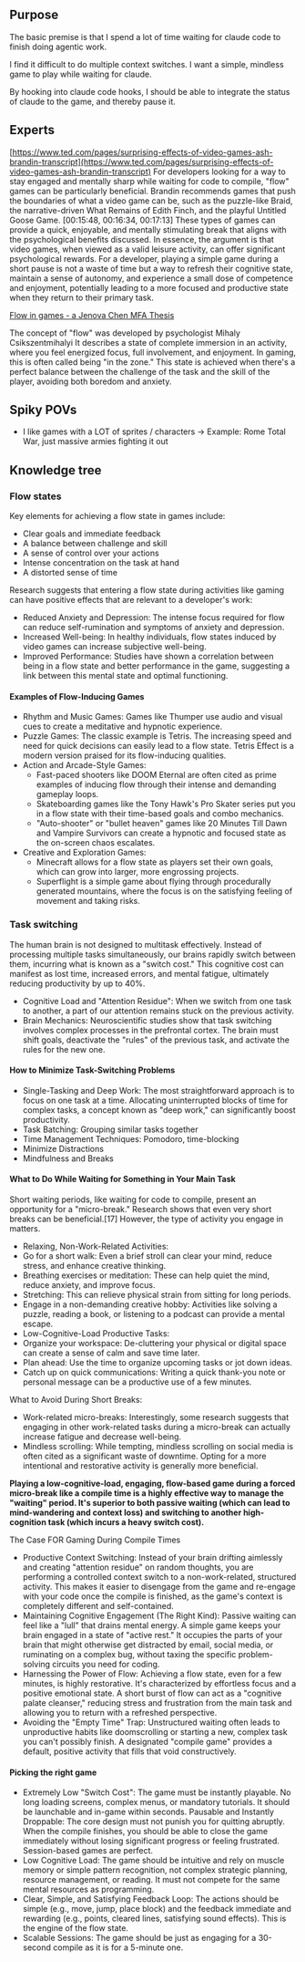 ## Purpose

The basic premise is that I spend a lot of time waiting for claude code to finish doing agentic work.

I find it difficult to do multiple context switches. I want a simple, mindless game to play while waiting for claude.

By hooking into claude code hooks, I should be able to integrate the status of claude to the game, and thereby pause it.

## Experts

[https://www.ted.com/pages/surprising-effects-of-video-games-ash-brandin-transcript](https://www.ted.com/pages/surprising-effects-of-video-games-ash-brandin-transcript)
For developers looking for a way to stay engaged and mentally sharp while waiting for code to compile, "flow" games can be particularly beneficial. Brandin recommends games that push the boundaries of what a video game can be, such as the puzzle-like Braid, the narrative-driven What Remains of Edith Finch, and the playful Untitled Goose Game. [00:15:48, 00:16:34, 00:17:13] These types of games can provide a quick, enjoyable, and mentally stimulating break that aligns with the psychological benefits discussed.
In essence, the argument is that video games, when viewed as a valid leisure activity, can offer significant psychological rewards. For a developer, playing a simple game during a short pause is not a waste of time but a way to refresh their cognitive state, maintain a sense of autonomy, and experience a small dose of competence and enjoyment, potentially leading to a more focused and productive state when they return to their primary task.

[Flow in games - a Jenova Chen MFA Thesis](https://www.jenovachen.com/flowingames/Flow_in_games_final.pdf)

The concept of "flow" was developed by psychologist Mihaly Csikszentmihalyi
It describes a state of complete immersion in an activity, where you feel energized focus, full involvement, and enjoyment. In gaming, this is often called being "in the zone." This state is achieved when there's a perfect balance between the challenge of the task and the skill of the player, avoiding both boredom and anxiety.

## Spiky POVs

- I like games with a LOT of sprites / characters -> Example: Rome Total War, just massive armies fighting it out

## Knowledge tree

### Flow states

Key elements for achieving a flow state in games include:

- Clear goals and immediate feedback
- A balance between challenge and skill
- A sense of control over your actions
- Intense concentration on the task at hand
- A distorted sense of time

Research suggests that entering a flow state during activities like gaming can have positive effects that are relevant to a developer's work:

- Reduced Anxiety and Depression: The intense focus required for flow can reduce self-rumination and symptoms of anxiety and depression.
- Increased Well-being: In healthy individuals, flow states induced by video games can increase subjective well-being.
- Improved Performance: Studies have shown a correlation between being in a flow state and better performance in the game, suggesting a link between this mental state and optimal functioning.

#### Examples of Flow-Inducing Games

- Rhythm and Music Games: Games like Thumper use audio and visual cues to create a meditative and hypnotic experience.
- Puzzle Games: The classic example is Tetris. The increasing speed and need for quick decisions can easily lead to a flow state. Tetris Effect is a modern version praised for its flow-inducing qualities.
- Action and Arcade-Style Games:
  - Fast-paced shooters like DOOM Eternal are often cited as prime examples of inducing flow through their intense and demanding gameplay loops.
  - Skateboarding games like the Tony Hawk's Pro Skater series put you in a flow state with their time-based goals and combo mechanics.
  - "Auto-shooter" or "bullet heaven" games like 20 Minutes Till Dawn and Vampire Survivors can create a hypnotic and focused state as the on-screen chaos escalates.
- Creative and Exploration Games:
  - Minecraft allows for a flow state as players set their own goals, which can grow into larger, more engrossing projects.
  - Superflight is a simple game about flying through procedurally generated mountains, where the focus is on the satisfying feeling of movement and taking risks.

### Task switching

The human brain is not designed to multitask effectively. Instead of processing multiple tasks simultaneously, our brains rapidly switch between them, incurring what is known as a "switch cost." This cognitive cost can manifest as lost time, increased errors, and mental fatigue, ultimately reducing productivity by up to 40%.

- Cognitive Load and "Attention Residue": When we switch from one task to another, a part of our attention remains stuck on the previous activity.
- Brain Mechanics: Neuroscientific studies show that task switching involves complex processes in the prefrontal cortex. The brain must shift goals, deactivate the "rules" of the previous task, and activate the rules for the new one.

#### How to Minimize Task-Switching Problems

- Single-Tasking and Deep Work: The most straightforward approach is to focus on one task at a time. Allocating uninterrupted blocks of time for complex tasks, a concept known as "deep work," can significantly boost productivity.
- Task Batching: Grouping similar tasks together
- Time Management Techniques: Pomodoro, time-blocking
- Minimize Distractions
- Mindfulness and Breaks

#### What to Do While Waiting for Something in Your Main Task

Short waiting periods, like waiting for code to compile, present an opportunity for a "micro-break." Research shows that even very short breaks can be beneficial.[17] However, the type of activity you engage in matters.

- Relaxing, Non-Work-Related Activities:
- Go for a short walk: Even a brief stroll can clear your mind, reduce stress, and enhance creative thinking.
- Breathing exercises or meditation: These can help quiet the mind, reduce anxiety, and improve focus.
- Stretching: This can relieve physical strain from sitting for long periods.
- Engage in a non-demanding creative hobby: Activities like solving a puzzle, reading a book, or listening to a podcast can provide a mental escape.
- Low-Cognitive-Load Productive Tasks:
- Organize your workspace: De-cluttering your physical or digital space can create a sense of calm and save time later.
- Plan ahead: Use the time to organize upcoming tasks or jot down ideas.
- Catch up on quick communications: Writing a quick thank-you note or personal message can be a productive use of a few minutes.

What to Avoid During Short Breaks:

- Work-related micro-breaks: Interestingly, some research suggests that engaging in other work-related tasks during a micro-break can actually increase fatigue and decrease well-being.
- Mindless scrolling: While tempting, mindless scrolling on social media is often cited as a significant waste of downtime. Opting for a more intentional and restorative activity is generally more beneficial.

**Playing a low-cognitive-load, engaging, flow-based game during a forced micro-break like a compile time is a highly effective way to manage the "waiting" period. It's superior to both passive waiting (which can lead to mind-wandering and context loss) and switching to another high-cognition task (which incurs a heavy switch cost).**

The Case FOR Gaming During Compile Times

- Productive Context Switching: Instead of your brain drifting aimlessly and creating "attention residue" on random thoughts, you are performing a controlled context switch to a non-work-related, structured activity. This makes it easier to disengage from the game and re-engage with your code once the compile is finished, as the game's context is completely different and self-contained.
- Maintaining Cognitive Engagement (The Right Kind): Passive waiting can feel like a "lull" that drains mental energy. A simple game keeps your brain engaged in a state of "active rest." It occupies the parts of your brain that might otherwise get distracted by email, social media, or ruminating on a complex bug, without taxing the specific problem-solving circuits you need for coding.
- Harnessing the Power of Flow: Achieving a flow state, even for a few minutes, is highly restorative. It's characterized by effortless focus and a positive emotional state. A short burst of flow can act as a "cognitive palate cleanser," reducing stress and frustration from the main task and allowing you to return with a refreshed perspective.
- Avoiding the "Empty Time" Trap: Unstructured waiting often leads to unproductive habits like doomscrolling or starting a new, complex task you can't possibly finish. A designated "compile game" provides a default, positive activity that fills that void constructively.

#### Picking the right game

- Extremely Low "Switch Cost": The game must be instantly playable. No long loading screens, complex menus, or mandatory tutorials. It should be launchable and in-game within seconds.
  Pausable and Instantly Droppable: The core design must not punish you for quitting abruptly. When the compile finishes, you should be able to close the game immediately without losing significant progress or feeling frustrated. Session-based games are perfect.
- Low Cognitive Load: The game should be intuitive and rely on muscle memory or simple pattern recognition, not complex strategic planning, resource management, or reading. It must not compete for the same mental resources as programming.
- Clear, Simple, and Satisfying Feedback Loop: The actions should be simple (e.g., move, jump, place block) and the feedback immediate and rewarding (e.g., points, cleared lines, satisfying sound effects). This is the engine of the flow state.
- Scalable Sessions: The game should be just as engaging for a 30-second compile as it is for a 5-minute one.
